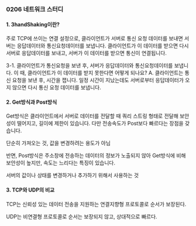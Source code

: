 ### 0206 네트워크 스터디

#### 1. 3handShaking이란?

   주로 TCP에 쓰이는 연결 설정으로, 클라이언트가 서버로 통신 요청 데이터를 보내면
   서버는 응답데이터와 통신요청데이터를 보냅니다. 클라이언트가 이 데이터를 받으면
   다시 서버로 응답데이터를 보내고, 서버가 이 데이터를 받으면 통신이 연결됩니다.

   3-1. 클라이언트가 통신요청을 보낸 후, 서버가 응답데이터와 통신요청데이터를 보냅니다. 
   이 때, 클라이언트가 이 데이터를 받지 못한다면 어떻게 되나요?
   A. 클라이언트는 통신 요청을 보낸 후, 시간을 잽니다. 
   일정 시간이 지났는데도 서버로부터 응답데이터가 오지 않으면 다시 통신 요청 데이터를 보냅니다.

#### 2. Get방식과 Post방식

Get방식은 클라이언트에서 서버로 데이터를 전달할 때 쿼리 스트링 형태로 전달해 보안성이 떨어지고, 길이에 제한이 있습니다. 다만 전송속도가 Post보다 빠르다는 장점을 갖습니다.

단순히 가져오는 것, 값을 변경하려는 용도가 아님

반면, Post방식은 주소창에 전송하는 데이터의 정보가 노출되지 않아 Get방식에 비해 보안성이 높지만, 속도는 느리다는 특징이 있습니다.

서버의 값이나 상태를 변경하거나 추가하기 위해서 사용하는 것

#### 3. TCP와 UDP의 비교

TCP는 신뢰성 있는 데이터 전송을 지원하는 연결지향형 프로토콜로 순서가 보장된다.

UDP는 비연결형 프로토콜로 순서는 보장되지 않고, 상대적으로 빠르다.
